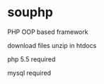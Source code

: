 souphp
======

PHP OOP based framework

download files unzip in htdocs

php 5.5 required

mysql required
